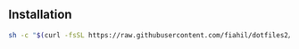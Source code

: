 ## Installation

```sh
sh -c "$(curl -fsSL https://raw.githubusercontent.com/fiahil/dotfiles2/master/dotfiles2/install.sh)"
```
